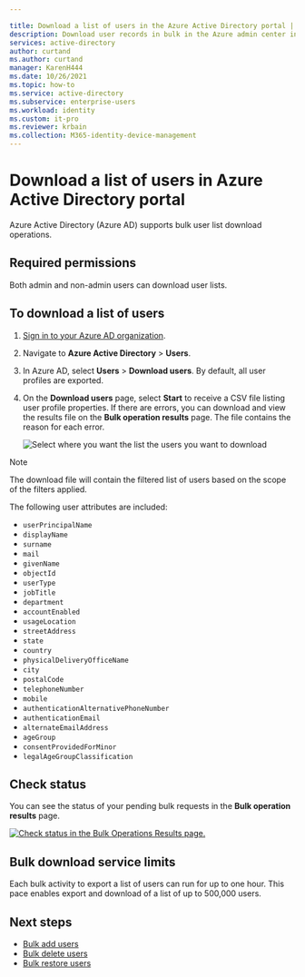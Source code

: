 ```yaml
---

title: Download a list of users in the Azure Active Directory portal | Microsoft Docs
description: Download user records in bulk in the Azure admin center in Azure Active Directory. 
services: active-directory 
author: curtand
ms.author: curtand
manager: KarenH444
ms.date: 10/26/2021
ms.topic: how-to
ms.service: active-directory
ms.subservice: enterprise-users
ms.workload: identity
ms.custom: it-pro
ms.reviewer: krbain
ms.collection: M365-identity-device-management
---
```


# Download a list of users in Azure Active Directory portal

Azure Active Directory (Azure AD) supports bulk user list download operations.

## Required permissions

Both admin and non-admin users can download user lists.

## To download a list of users

1. [Sign in to your Azure AD organization](https://aad.portal.azure.com).
2. Navigate to **Azure Active Directory** > **Users**.
3. In Azure AD, select **Users** > **Download users**. By default, all user profiles are exported.
4. On the **Download users** page, select **Start** to receive a CSV file listing user profile properties. If there are errors, you can download and view the results file on the **Bulk operation results** page. The file contains the reason for each error.

   ![Select where you want the list the users you want to download](./media/users-bulk-download/bulk-download.png)
   
>[!NOTE]
>The download file will contain the filtered list of users based on the scope of the filters applied.

   The following user attributes are included:

   - `userPrincipalName`
   - `displayName`
   - `surname`
   - `mail`
   - `givenName`
   - `objectId`
   - `userType`
   - `jobTitle`
   - `department`
   - `accountEnabled`
   - `usageLocation`
   - `streetAddress`
   - `state`
   - `country`
   - `physicalDeliveryOfficeName`
   - `city`
   - `postalCode`
   - `telephoneNumber`
   - `mobile`
   - `authenticationAlternativePhoneNumber`
   - `authenticationEmail`
   - `alternateEmailAddress`
   - `ageGroup`
   - `consentProvidedForMinor`
   - `legalAgeGroupClassification`

## Check status

You can see the status of your pending bulk requests in the **Bulk operation results** page.

[![Check status in the Bulk Operations Results page.](./media/users-bulk-download/bulk-center.png)](./media/users-bulk-download/bulk-center.png#lightbox)

## Bulk download service limits

Each bulk activity to export a list of users can run for up to one hour. This pace enables export and download of a list of up to 500,000 users.

## Next steps

- [Bulk add users](users-bulk-add.md)
- [Bulk delete users](users-bulk-delete.md)
- [Bulk restore users](users-bulk-restore.md)
